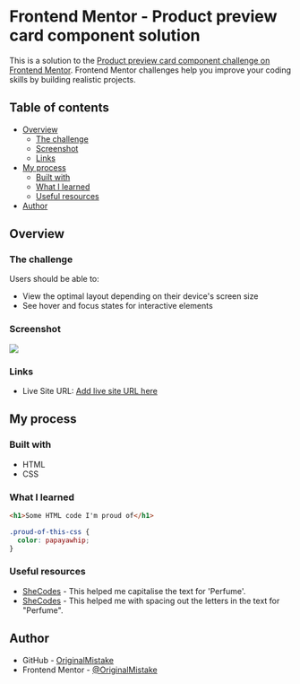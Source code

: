 # Frontend Mentor - Product preview card component solution

This is a solution to the [Product preview card component challenge on Frontend Mentor](https://www.frontendmentor.io/challenges/product-preview-card-component-GO7UmttRfa). Frontend Mentor challenges help you improve your coding skills by building realistic projects. 

## Table of contents

- [Overview](#overview)
  - [The challenge](#the-challenge)
  - [Screenshot](#screenshot)
  - [Links](#links)
- [My process](#my-process)
  - [Built with](#built-with)
  - [What I learned](#what-i-learned)
  - [Useful resources](#useful-resources)
- [Author](#author)

## Overview

### The challenge

Users should be able to:

- View the optimal layout depending on their device's screen size
- See hover and focus states for interactive elements

### Screenshot

![](./screenshot.jpg)

### Links

- Live Site URL: [Add live site URL here](https://your-live-site-url.com)

## My process

### Built with

- HTML
- CSS

### What I learned

```html
<h1>Some HTML code I'm proud of</h1>
```
```css
.proud-of-this-css {
  color: papayawhip;
}
```

### Useful resources

- [SheCodes](https://www.shecodes.io/athena/103773-how-to-uppercase-a-text-on-css#:~:text=To%20uppercase%20text%20in%20CSS,the%20targeted%20element%20to%20uppercase.&text=This%20will%20display%20%22EXAMPLE%20TEXT%22%20in%20uppercase.) - This helped me capitalise the text for 'Perfume'.
- [SheCodes](https://www.shecodes.io/athena/38705-how-to-set-letter-spacing-in-css#:~:text=To%20set%20the%20letter%20spacing,use%20the%20letter%2Dspacing%20property.&text=In%20this%20example%2C%20the%20letter,element%20and%20set%20to%202px%20.) - This helped me with spacing out the letters in the text for "Perfume".

## Author

- GitHub - [OriginalMistake](https://github.com/OriginalMistake)
- Frontend Mentor - [@OriginalMistake](https://www.frontendmentor.io/profile/OriginalMistake)
